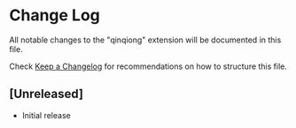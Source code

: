 # Change Log

All notable changes to the "qinqiong" extension will be documented in this file.

Check [Keep a Changelog](http://keepachangelog.com/) for recommendations on how to structure this file.

## [Unreleased]

- Initial release